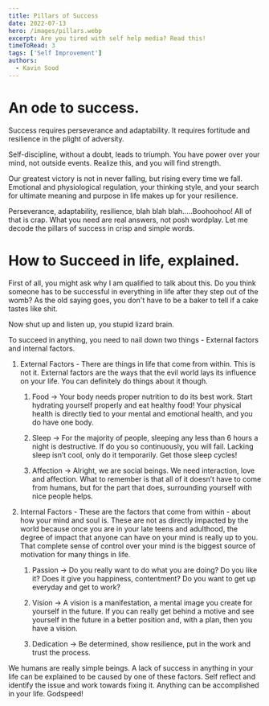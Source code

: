 ```yaml
---
title: Pillars of Success
date: 2022-07-13
hero: /images/pillars.webp
excerpt: Are you tired with self help media? Read this!
timeToRead: 3
tags: ['Self Improvement']
authors:
  - Kavin Sood
---
```


# An ode to success.

Success requires perseverance and adaptability. It requires fortitude and resilience in the plight of adversity.

Self-discipline, without a doubt, leads to triumph. You have power over your mind, not outside events. Realize this, and you will find strength.

Our greatest victory is not in never falling, but rising every time we fall. Emotional and physiological regulation, your thinking style, and your search for
ultimate meaning and purpose in life makes up for your resilience.

Perseverance, adaptability, resilience, blah blah blah.....Boohoohoo! All of that is crap. What you need are real answers, not posh wordplay. Let me decode the pillars of success in crisp and simple words.

# How to Succeed in life, explained.

First of all, you might ask why I am qualified to talk about this. Do you think someone has to be successful in everything in life after they step out of the womb? As the old saying goes, you don't have to be a baker to tell if a cake tastes like shit.

Now shut up and listen up, you stupid lizard brain.

To succeed in anything, you need to nail down two things - External factors and internal factors.

1. External Factors - There are things in life that come from within. This is not it. External factors are the ways that the evil world lays its influence on your life. You can definitely do things about it though.

    1. Food → Your body needs proper nutrition to do its best work. Start hydrating yourself properly and eat healthy food! Your physical health is directly tied to your mental and emotional health, and you do have one body.

    2. Sleep → For the majority of people, sleeping any less than 6 hours a night is destructive. If do you so continuously, you will fail. Lacking sleep isn’t cool, only do it temporarily. Get those sleep cycles!

    3. Affection → Alright, we are social beings. We need interaction, love and affection. What to remember is that all of it doesn’t have to come from humans, but for the part that does, surrounding yourself with nice people helps.

2. Internal Factors - These are the factors that come from within - about how your mind and soul is. These are not as directly impacted by the world because once you are in your late teens and adulthood, the degree of impact that anyone can have on your mind is really up to you. That complete sense of control over your mind is the biggest source of motivation for many things in life.

    1. Passion → Do you really want to do what you are doing? Do you like it? Does it give you happiness, contentment? Do you want to get up everyday and get to work?

    2. Vision → A vision is a manifestation, a mental image you create for yourself in the future. If you can really get behind a motive and see yourself in the future in a better position and, with a plan, then you have a vision.

    3. Dedication → Be determined, show resilience, put in the work and trust the process.

We humans are really simple beings. A lack of success in anything in your life can be explained to be caused by one of these factors. Self reflect and identify the issue and work towards fixing it. Anything can be accomplished in your life. Godspeed!